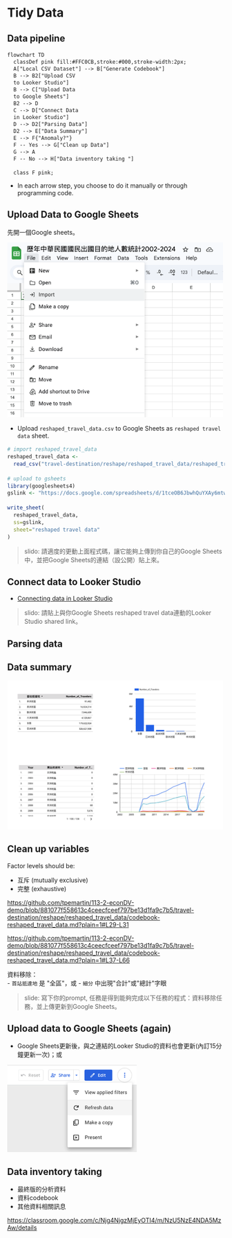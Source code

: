 # Tidy Data

## Data pipeline

```mermaid
flowchart TD
  classDef pink fill:#FFC0CB,stroke:#000,stroke-width:2px;
  A["Local CSV Dataset"] --> B["Generate Codebook"]
  B --> B2["Upload CSV 
  to Looker Studio"]
  B --> C["Upload Data 
  to Google Sheets"]
  B2 --> D
  C --> D["Connect Data 
  in Looker Studio"]
  D --> D2["Parsing Data"]
  D2 --> E["Data Summary"]
  E --> F{"Anomaly?"}
  F -- Yes --> G["Clean up Data"]
  G --> A
  F -- No --> H["Data inventory taking "]

  class F pink;
```

  - In each arrow step, you choose to do it manually or through programming code.

## Upload Data to Google Sheets

先開一個Google sheets。

<img src="../img/2025-03-23-11-02-09.png" width="500px"/>

  - Upload `reshaped_travel_data.csv` to Google Sheets as `reshaped travel data` sheet.

```R
# import reshaped_travel_data
reshaped_travel_data <- 
  read_csv("travel-destination/reshape/reshaped_travel_data/reshaped_travel_data.csv")

# upload to gsheets
library(googlesheets4)
gslink <- "https://docs.google.com/spreadsheets/d/1tceOB6JbwhQuYXAy6mtwszHabGE6BUG7rxiHa_5Y_6c/edit?pli=1&gid=941407499#gid=941407499"

write_sheet(
  reshaped_travel_data,
  ss=gslink,
  sheet="reshaped travel data"
)
```

> slido: 請適度的更動上面程式碼，讓它能夠上傳到你自己的Google Sheets中，並把Google Sheets的連結（設公開）貼上來。


## Connect data to Looker Studio

  - [Connecting data in Looker Studio](lookerstudio-connect-data.md)

> slido: 請貼上與你Google Sheets reshaped travel data連動的Looker Studio shared link。

## Parsing data

## Data summary

<img src="../img/2025-03-23-13-31-56.png" width="500px"/>


## Clean up variables

Factor levels should be:  
  - 互斥 (mutually exclusive)
  - 完整 (exhaustive)

https://github.com/tpemartin/113-2-econDV-demo/blob/881077f558613c4ceecfceef797be13d1fa9c7b5/travel-destination/reshape/reshaped_travel_data/codebook-reshaped_travel_data.md?plain=1#L29-L31

https://github.com/tpemartin/113-2-econDV-demo/blob/881077f558613c4ceecfceef797be13d1fa9c7b5/travel-destination/reshape/reshaped_travel_data/codebook-reshaped_travel_data.md?plain=1#L37-L66

  資料移除：  
    - `首站抵達地` 是 "全區"，或 
    - `細分` 中出現"合計"或"總計"字眼



> slide: 寫下你的prompt, 任務是得到能夠完成以下任務的程式：資料移除任務，並上傳更新到Google Sheets。


## Upload data to Google Sheets (again)

  - Google Sheets更新後，與之連結的Looker Studio的資料也會更新(內訂15分鐘更新一次)；或

<img src="../img/2025-03-23-13-36-21.png" width="300px"/>



## Data inventory taking

  - 最終版的分析資料
  - 資料codebook  
  - 其他資料相關訊息

<https://classroom.google.com/c/Njg4NjgzMjEyOTI4/m/NzU5NzE4NDA5MzAw/details>